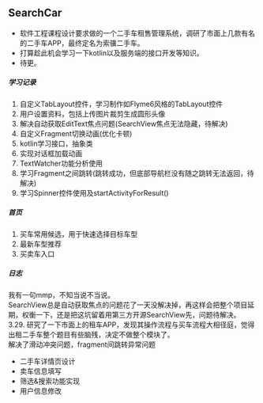 ## SearchCar  
- 软件工程课程设计要求做的一个二手车租售管理系统，调研了市面上几款有名的二手车APP，最终定名为索骥二手车。  
- 打算趁此机会学习一下kotlin以及服务端的接口开发等知识。
- 待更。

##### 学习记录
1. 自定义TabLayout控件，学习制作如Flyme6风格的TabLayout控件
2. 用户设置资料，包括上传图片裁剪生成圆形头像
3. 解决自动获取EditText焦点问题(SearchView焦点无法隐藏，待解决)
4. 自定义Fragment切换动画(优化卡顿)
5. kotlin学习接口，抽象类
6. 实现对话框加载动画
7. TextWatcher功能分析使用
8. 学习Fragment之间跳转(跳转成功，但底部导航栏没有随之跳转无法返回，待解决)
9. 学习Spinner控件使用及startActivityForResult()
##### 首页
1. 买车常用候选，用于快速选择目标车型
2. 最新车型推荐
3. 买卖车入口

##### 日志
我有一句mmp，不知当说不当说。  
SearchView总是自动获取焦点的问题花了一天没解决掉，再这样会把整个项目延期，权衡一下，还是把这坑留着用第三方开源SearchView先，问题待解决。  
3.29. 研究了一下市面上的租车APP，发现其操作流程与买车流程大相径庭，觉得出租二手车整个题目有些脑残，决定不做整个模块了。  
解决了滑动冲突问题，fragment间跳转异常问题  
- 二手车详情页设计
- 卖车信息填写
- 筛选&搜索功能实现
- 用户信息修改  